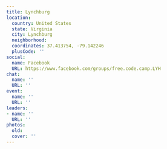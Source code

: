 ```yaml
---
title: Lynchburg
location:
  country: United States
  state: Virginia
  city: Lynchburg
  neighborhood: 
  coordinates: 37.413754, -79.142246
  plusCode: ''
social:
  name: Facebook
  URL: https://www.facebook.com/groups/free.code.camp.LYH
chat:
  name: ''
  URL: ''
event:
  name: ''
  URL: ''
leaders:
- name: ''
  URL: ''
photos:
  old: 
  cover: ''
---
```

